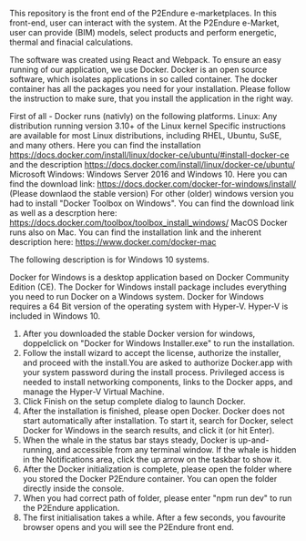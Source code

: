 This repository is the front end of the P2Endure e-marketplaces. In this front-end, user can interact with the system. At the P2Endure e-Market, user can provide (BIM) models, select products and perform energetic, thermal and finacial calculations. 

The software was created using React and Webpack.
To ensure an easy running of our application, we use Docker.
Docker is an open source software, which isolates applications in so called container. The docker container has all the packages you need 
for your installation.
Please follow the instruction to make sure, that you install the application in the right way.

 First of all - Docker runs (nativly) on the following platforms.
 Linux:
    Any distribution running version 3.10+ of the Linux kernel
    Specific instructions are available for most Linux distributions, including RHEL, Ubuntu, SuSE, and many others.
    Here you can find the installation https://docs.docker.com/install/linux/docker-ce/ubuntu/#install-docker-ce and the description https://docs.docker.com/install/linux/docker-ce/ubuntu/
Microsoft Windows:
    Windows Server 2016 and Windows 10. Here you can find the download link: https://docs.docker.com/docker-for-windows/install/ (Please downlaod the stable version)
    For other (older) windows version you had to install "Docker Toolbox on Windows". You can find the download link as well as a descrption here: https://docs.docker.com/toolbox/toolbox_install_windows/
MacOS
    Docker runs also on Mac.
    You can find the installation link and the inherent description here: https://www.docker.com/docker-mac

The following description is for Windows 10 systems.

Docker for Windows is a desktop application based on Docker Community Edition (CE). The Docker for Windows install package includes everything you need to run Docker on a Windows system. Docker for Windows requires a 64 Bit version of the operating system with Hyper-V. Hyper-V is included in Windows 10.

1) After you downloaded the stable Docker version for windows, doppelclick on "Docker for Windows Installer.exe" to run the installation.
2) Follow the install wizard to accept the license, authorize the installer, and proceed with the install.You are asked to authorize Docker.app with     your system password during the install process. Privileged access is needed to install networking components, links to the Docker apps, and          manage the Hyper-V Virtual Machine.
3) Click Finish on the setup complete dialog to launch Docker.
4) After the installation is finished, please open Docker. Docker does not start automatically after installation. To start it, search for Docker,       select Docker for Windows in the search results, and click it (or hit Enter). 
5) When the whale in the status bar stays steady, Docker is up-and-running, and accessible from any terminal window. If the whale is hidden in the       Notifications area, click the up arrow on the taskbar to show it.
6) After the Docker initialization is complete, please open the folder where you stored the Docker P2Endure container. You can open the folder           directly inside the console.
7) When you had correct path of folder, please enter "npm run dev" to run the P2Endure application.
8) The first initialisation takes a while. After a few seconds, you favourite browser opens and you will see the P2Endure front end.

